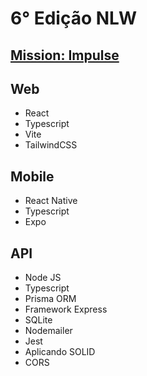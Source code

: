 # 6° Edição NLW
## [Mission: Impulse](https://nextlevelweek.com/episodios/impulse/abertura/edicao/8)

## Web
- React
- Typescript
- Vite
- TailwindCSS

## Mobile
- React Native
- Typescript
- Expo 

## API
- Node JS
- Typescript
- Prisma ORM
- Framework Express
- SQLite
- Nodemailer
- Jest
- Aplicando SOLID
- CORS
